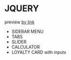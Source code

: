 # JQUERY
preview [by link](https://pesukarhutg.github.io/jquery-project/)

- SIDEBAR MENU
- TABS
- SLIDER
- CALCULATOR
- LOYALTY CARD with inputs
